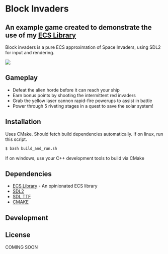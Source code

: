 # Block Invaders
## An example game created to demonstrate the use of my [ECS Library][lib_url]

Block invaders is a pure ECS approximation of Space Invaders, using SDL2 for input and rendering.

![](https://media2.giphy.com/media/v1.Y2lkPTc5MGI3NjExNTBjNXp0cjZldzB6Nm14aDVzdXZtODdsNWdlM2ZxdXUyMGdzMTF2YiZlcD12MV9pbnRlcm5hbF9naWZfYnlfaWQmY3Q9Zw/Zo4QRkJ3SX7sjVHtuM/giphy.gif)

## Gameplay
- Defeat the alien horde before it can reach your ship
- Earn bonus points by shooting the intermittent red invaders
- Grab the yellow laser cannon rapid-fire powerups to assist in battle
- Power through 5 riveting stages in a quest to save the solar system!

## Installation
Uses CMake. Should fetch build dependencies automatically. If on linux, run this script.
```sh
$ bash build_and_run.sh
```
If on windows, use your C++ development tools to build via CMake

## Dependencies
- [ECS Library][lib_url] - An opinionated ECS library
- [SDL2][sdl_url]
- [SDL TTF][sdl_ttf_url]
- [CMAKE][cmake_url]

## Development

## License

COMING SOON

[//]: # ()

   [lib_url]: <https://github.com/gregoriB/ECS_library>
   [sdl_url]: <https://github.com/libsdl-org/SDL>
   [sdl_ttf_url]: <https://github.com/libsdl-org/SDL_ttf>
   [cmake_url]: <https://cmake.org>
